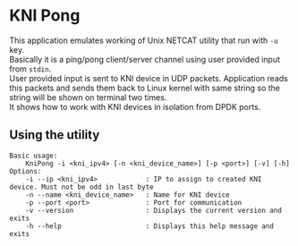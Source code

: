 KNI Pong
========

This application emulates working of Unix NETCAT utility that run with `-u` key.  
Basically it is a ping/pong client/server channel using user provided input from `stdin`.  
User provided input is sent to KNI device in UDP packets. Application reads this packets and sends them back to Linux kernel with same string so the string will be shown on terminal two times.  
It shows how to work with KNI devices in isolation from DPDK ports.  

Using the utility
-----------------
	Basic usage:
		KniPong -i <kni_ipv4> [-n <kni_device_name>] [-p <port>] [-v] [-h]
	Options:
		-i --ip <kni_ipv4>            : IP to assign to created KNI device. Must not be odd in last byte
		-n --name <kni_device_name>   : Name for KNI device
		-p --port <port>              : Port for communication
		-v --version                  : Displays the current version and exits
		-h --help                     : Displays this help message and exits